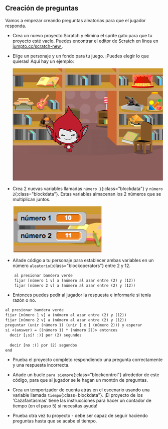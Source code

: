 ## Creación de preguntas

Vamos a empezar creando preguntas aleatorias para que el jugador responda.

+ Crea un nuevo proyecto Scratch y elimina el sprite gato para que tu proyecto esté vacío. Puedes encontrar el editor de Scratch en línea en <a href="http://jumpto.cc/scratch-new" target="_blank"> jumpto.cc/scratch-new </a>.

+ Elige un personaje y un fondo para tu juego. ¡Puedes elegir lo que quieras! Aquí hay un ejemplo:
    
    ![screenshot](images/brain-setting.png)

+ Crea 2 nuevas variables llamadas `número 1`{:class="blockdata"} y `número 2`{:class="blockdata"}. Estas variables almacenan los 2 números que se multiplican juntos.
    
    ![screenshot](images/brain-variables.png)

+ Añade código a tu personaje para establecer ambas variables en un número `aleatorio`{:class="blockoperators"} entre 2 y 12.
    
```blocks
    al presionar bandera verde
    fijar [número 1 v] a (número al azar entre (2) y (12))
    fijar [número 2 v] a (número al azar entre (2) y (12))
```

+ Entonces puedes pedir al jugador la respuesta e informarle si tenía razón o no.
    
```blocks
al presionar bandera verde
fijar [número 1 v] a (número al azar entre (2) y (12))
fijar [número 2 v] a (número al azar entre (2) y (12))
preguntar (unir (número 1) (unir [ x ] (número 2))) y esperar
si <(answer) = ((número 1) * (número 2))> entonces 
  decir [¡sí! :)] por (2) segundos

  decir [no :(] por (2) segundos
end
```

+ Prueba el proyecto completo respondiendo una pregunta correctamente y una respuesta incorrecta.

+ Añade un bucle `para siempre`{:class="blockcontrol"} alrededor de este código, para que al jugador se le hagan un montón de preguntas.

+ Crea un temporizador de cuenta atrás en el escenario usando una variable llamada `tiempo`{:class=blockdata"}. ¡El proyecto de los 'Cazafantasmas' tiene las instrucciones para hacer un contador de tiempo (en el paso 5) si necesitas ayuda!

+ Prueba otra vez tu proyecto - debe ser capaz de seguir haciendo preguntas hasta que se acabe el tiempo.
